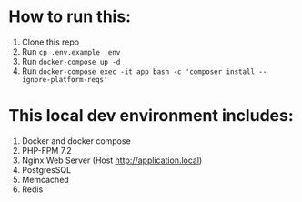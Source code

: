# How to run this:
1. Clone this repo
2. Run `cp .env.example .env`
3. Run `docker-compose up -d`
4. Run `docker-compose exec -it app bash -c 'composer install --ignore-platform-reqs'`

# This local dev environment includes:

1. Docker and docker compose
2. PHP-FPM 7.2
3. Nginx Web Server (Host http://application.local)
4. PostgresSQL
5. Memcached
6. Redis
